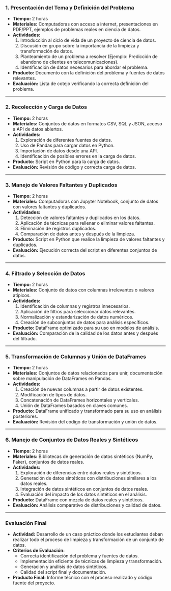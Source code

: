 ### **1. Presentación del Tema y Definición del Problema**
- **Tiempo:** 2 horas
- **Materiales:** Computadoras con acceso a internet, presentaciones en PDF/PPT, ejemplos de problemas reales en ciencia de datos.
- **Actividades:**
  1. Introducción al ciclo de vida de un proyecto de ciencia de datos.
  2. Discusión en grupo sobre la importancia de la limpieza y transformación de datos.
  3. Planteamiento de un problema a resolver (Ejemplo: Predicción de abandono de clientes en telecomunicaciones).
  4. Identificación de datos necesarios para abordar el problema.
- **Producto:** Documento con la definición del problema y fuentes de datos relevantes.
- **Evaluación:** Lista de cotejo verificando la correcta definición del problema.

---

### **2. Recolección y Carga de Datos**
- **Tiempo:** 2 horas
- **Materiales:** Conjuntos de datos en formatos CSV, SQL y JSON, acceso a API de datos abiertos.
- **Actividades:**
  1. Exploración de diferentes fuentes de datos.
  2. Uso de Pandas para cargar datos en Python.
  3. Importación de datos desde una API.
  4. Identificación de posibles errores en la carga de datos.
- **Producto:** Script en Python para la carga de datos.
- **Evaluación:** Revisión de código y correcta carga de datos.

---

### **3. Manejo de Valores Faltantes y Duplicados**
- **Tiempo:** 2 horas
- **Materiales:** Computadoras con Jupyter Notebook, conjunto de datos con valores faltantes y duplicados.
- **Actividades:**
  1. Detección de valores faltantes y duplicados en los datos.
  2. Aplicación de técnicas para rellenar o eliminar valores faltantes.
  3. Eliminación de registros duplicados.
  4. Comparación de datos antes y después de la limpieza.
- **Producto:** Script en Python que realice la limpieza de valores faltantes y duplicados.
- **Evaluación:** Ejecución correcta del script en diferentes conjuntos de datos.

---

### **4. Filtrado y Selección de Datos**
- **Tiempo:** 2 horas
- **Materiales:** Conjunto de datos con columnas irrelevantes o valores atípicos.
- **Actividades:**
  1. Identificación de columnas y registros innecesarios.
  2. Aplicación de filtros para seleccionar datos relevantes.
  3. Normalización y estandarización de datos numéricos.
  4. Creación de subconjuntos de datos para análisis específicos.
- **Producto:** DataFrame optimizado para su uso en modelos de análisis.
- **Evaluación:** Comparación de la calidad de los datos antes y después del filtrado.

---

### **5. Transformación de Columnas y Unión de DataFrames**
- **Tiempo:** 2 horas
- **Materiales:** Conjuntos de datos relacionados para unir, documentación sobre manipulación de DataFrames en Pandas.
- **Actividades:**
  1. Creación de nuevas columnas a partir de datos existentes.
  2. Modificación de tipos de datos.
  3. Concatenación de DataFrames horizontales y verticales.
  4. Unión de DataFrames basados en claves comunes.
- **Producto:** DataFrame unificado y transformado para su uso en análisis posteriores.
- **Evaluación:** Revisión del código de transformación y unión de datos.

---

### **6. Manejo de Conjuntos de Datos Reales y Sintéticos**
- **Tiempo:** 2 horas
- **Materiales:** Bibliotecas de generación de datos sintéticos (NumPy, Faker), conjuntos de datos reales.
- **Actividades:**
  1. Exploración de diferencias entre datos reales y sintéticos.
  2. Generación de datos sintéticos con distribuciones similares a los datos reales.
  3. Integración de datos sintéticos en conjuntos de datos reales.
  4. Evaluación del impacto de los datos sintéticos en el análisis.
- **Producto:** DataFrame con mezcla de datos reales y sintéticos.
- **Evaluación:** Análisis comparativo de distribuciones y calidad de datos.

---

### **Evaluación Final**
- **Actividad:** Desarrollo de un caso práctico donde los estudiantes deban realizar todo el proceso de limpieza y transformación de un conjunto de datos.
- **Criterios de Evaluación:**
  - Correcta identificación del problema y fuentes de datos.
  - Implementación eficiente de técnicas de limpieza y transformación.
  - Generación y análisis de datos sintéticos.
  - Calidad del script final y documentación.
- **Producto Final:** Informe técnico con el proceso realizado y código fuente del proyecto.
